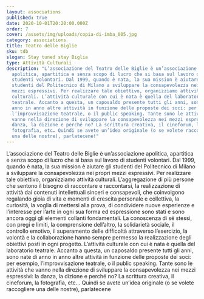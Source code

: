```yaml
---
layout: associations
published: true
date: 2020-10-01T20:20:00.000Z
order: 7
cover: /assets/img/uploads/copia-di-imba_005.jpg
category: associations
title: Teatro delle Biglie
sku: tdb
slogan: Stay tuned stay Biglia
type: Attività Culturali
description: "L’associazione del Teatro delle Biglie è un’associazione
  apolitica, apartitica e senza scopo di lucro che si basa sul lavoro di
  studenti volontari. Dal 1999, quando è nata, la sua mission è aiutare gli
  studenti del Politecnico di Milano a sviluppare la consapevolezza nei propri
  mezzi espressivi. Per realizzare tale obiettivo, organizziamo attività
  culturali. L’attività culturale con cui è nata è quella del laboratorio
  teatrale. Accanto a questa, un caposaldo presente tutti gli anni, sono nate di
  anno in anno altre attività in funzione delle proposte dei soci: per esempio,
  l’improvvisazione teatrale, o il public speaking. Tante sono le attività che
  vanno nella direzione di sviluppare la consapevolezza nei mezzi espressivi: la
  danza, la dizione e perché no? La scrittura creativa, il cineforum, la
  fotografia, etc… Quindi se avete un’idea originale (o se volete raccogliere
  una delle nostre), parlatecene!"
---
```

L’associazione del Teatro delle Biglie è un’associazione apolitica, apartitica e senza scopo di lucro che si basa sul lavoro di studenti volontari. Dal 1999, quando è nata, la sua mission è aiutare gli studenti del Politecnico di Milano a sviluppare la consapevolezza nei propri mezzi espressivi. Per realizzare tale obiettivo, organizziamo attività culturali. L’aggregazione di più persone che sentono il bisogno di raccontare e raccontarsi, la realizzazione di attività dai contenuti intellettuali sinceri e consapevoli, che coinvolgono regalando gioia di vita e momenti di crescita personale e collettiva, la curiosità, la voglia di mettersi alla prova, di condividere nuove esperienze e l’interesse per l’arte in ogni sua forma ed espressione sono stati e sono ancora oggi gli elementi collanti fondamentali. La conoscenza di sé stessi, con pregi e limiti, la comprensione dell’altro, la solidarietà sociale, il controllo emotivo, il superamento delle difficoltà attraverso l’esercizio, la volontà e la collaborazione hanno sempre permesso la realizzazione degli obiettivi posti in ogni progetto. L’attività culturale con cui è nata è quella del laboratorio teatrale. Accanto a questa, un caposaldo presente tutti gli anni, sono nate di anno in anno altre attività in funzione delle proposte dei soci: per esempio, l’improvvisazione teatrale, o il public speaking. Tante sono le attività che vanno nella direzione di sviluppare la consapevolezza nei mezzi espressivi: la danza, la dizione e perché no? La scrittura creativa, il cineforum, la fotografia, etc… Quindi se avete un’idea originale (o se volete raccogliere una delle nostre), parlatecene